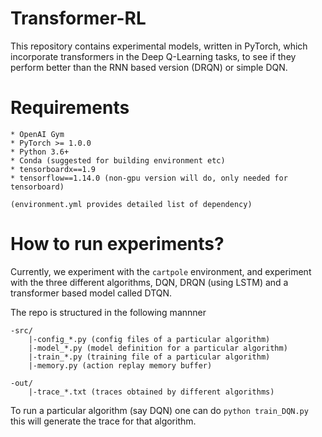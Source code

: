 # Transformer-RL

This repository contains experimental models, written in PyTorch, which incorporate transformers in the Deep Q-Learning tasks, to see if they perform better than the RNN based version (DRQN) or simple DQN.

# Requirements
```
* OpenAI Gym
* PyTorch >= 1.0.0
* Python 3.6+
* Conda (suggested for building environment etc)
* tensorboardx==1.9
* tensorflow==1.14.0 (non-gpu version will do, only needed for tensorboard)

(environment.yml provides detailed list of dependency)
```

# How to run experiments?

Currently, we experiment with the `cartpole` environment, and experiment with 
the three different algorithms, DQN, DRQN (using LSTM) and a transformer based model called DTQN.  

The repo is structured in the following mannner
```
-src/
    |-config_*.py (config files of a particular algorithm)
    |-model_*.py (model definition for a particular algorithm)
    |-train_*.py (training file of a particular algorithm)
    |-memory.py (action replay memory buffer)

-out/
    |-trace_*.txt (traces obtained by different algorithms)
```

To run a particular algorithm (say DQN) one can do ``python train_DQN.py`` this will generate the trace for that algorithm.


